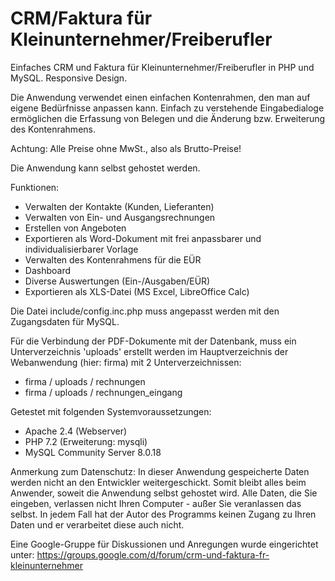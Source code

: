# CRM/Faktura für Kleinunternehmer/Freiberufler
Einfaches CRM und Faktura für Kleinunternehmer/Freiberufler in PHP und MySQL. Responsive Design. 

Die Anwendung verwendet einen einfachen Kontenrahmen, den man auf eigene Bedürfnisse anpassen kann. Einfach zu verstehende Eingabedialoge ermöglichen die Erfassung von Belegen und die Änderung bzw. Erweiterung des Kontenrahmens.

Achtung: Alle Preise ohne MwSt., also als Brutto-Preise!

Die Anwendung kann selbst gehostet werden.

Funktionen:
- Verwalten der Kontakte (Kunden, Lieferanten)
- Verwalten von Ein- und Ausgangsrechnungen 
- Erstellen von Angeboten
- Exportieren als Word-Dokument mit frei anpassbarer und individualisierbarer Vorlage
- Verwalten des Kontenrahmens für die EÜR
- Dashboard
- Diverse Auswertungen (Ein-/Ausgaben/EÜR)
- Exportieren als XLS-Datei (MS Excel, LibreOffice Calc)

Die Datei include/config.inc.php muss angepasst werden mit den Zugangsdaten für MySQL.

Für die Verbindung der PDF-Dokumente mit der Datenbank, muss ein Unterverzeichnis 'uploads' erstellt werden im Hauptverzeichnis der Webanwendung (hier: firma) mit 2 Unterverzeichnissen:
- firma / uploads / rechnungen
- firma / uploads / rechnungen_eingang

Getestet mit folgenden Systemvoraussetzungen:
- Apache 2.4 (Webserver)
- PHP 7.2 (Erweiterung: mysqli)
- MySQL Community Server 8.0.18 

Anmerkung zum Datenschutz:
In dieser Anwendung gespeicherte Daten werden nicht an den Entwickler weitergeschickt. 
Somit bleibt alles beim Anwender, soweit die Anwendung selbst gehostet wird. Alle Daten, die Sie eingeben, verlassen nicht Ihren Computer - außer Sie veranlassen das selbst. In jedem Fall hat der Autor des Programms keinen Zugang zu Ihren Daten und er verarbeitet diese auch nicht.

Eine Google-Gruppe für Diskussionen und Anregungen wurde eingerichtet unter: https://groups.google.com/d/forum/crm-und-faktura-fr-kleinunternehmer
